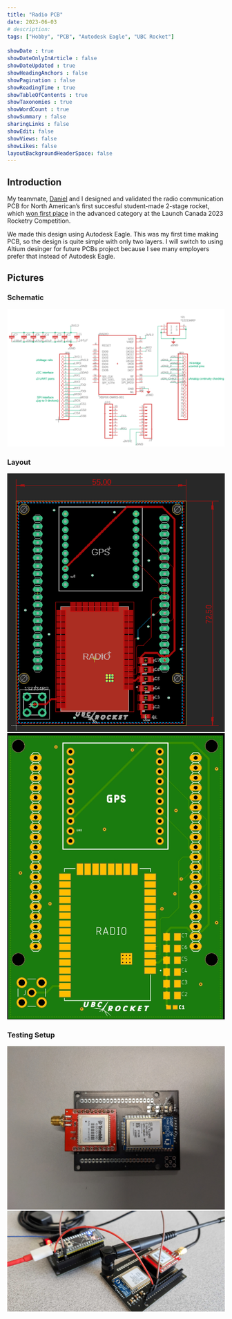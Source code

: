 ```yaml
---
title: "Radio PCB"
date: 2023-06-03
# description: 
tags: ["Hobby", "PCB", "Autodesk Eagle", "UBC Rocket"]

showDate : true
showDateOnlyInArticle : false
showDateUpdated : true
showHeadingAnchors : false
showPagination : false
showReadingTime : true
showTableOfContents : true
showTaxonomies : true 
showWordCount : true
showSummary : false
sharingLinks : false
showEdit: false
showViews: false
showLikes: false
layoutBackgroundHeaderSpace: false
---
```


## Introduction
My teammate, [Daniel](https://danielzn.com/) and I designed and validated the radio communication PCB for North American’s first succesful student-made 2-stage rocket, which [won first place](https://www.instagram.com/reel/Cw6-koEogTa/) in the advanced category at the Launch Canada 2023 Rocketry Competition.

We made this design using Autodesk Eagle. This was my first time making PCB, so the design is quite simple with only two layers. I will switch to using Altium desinger for future PCBs project because I see many employers prefer that instead of Autodesk Eagle. 

## Pictures

### Schematic 
![sch](images/Sch.png)

### Layout
![board2](images/board2.png)
![board](images/board.jpg)

### Testing Setup
![radio_pcb](images/radio_pcb.jpg)
![testing](featured.jpg)
